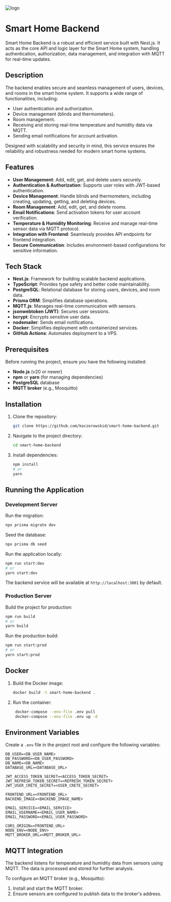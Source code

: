 ![logo](https://github.com/user-attachments/assets/cb173f37-f937-4da2-b989-d094c1281e8a)

# Smart Home Backend

Smart Home Backend is a robust and efficient service built with Nest.js. It acts as the core API and logic layer for the Smart Home system, handling authentication, authorization, data management, and integration with MQTT for real-time updates.

## Description

The backend enables secure and seamless management of users, devices, and rooms in the smart home system. It supports a wide range of functionalities, including:

- User authentication and authorization.
- Device management (blinds and thermometers).
- Room management.
- Receiving and storing real-time temperature and humidity data via MQTT.
- Sending email notifications for account activation.

Designed with scalability and security in mind, this service ensures the reliability and robustness needed for modern smart home systems.

## Features

- **User Management**: Add, edit, get, and delete users securely.
- **Authentication & Authorization**: Supports user roles with JWT-based authentication.
- **Device Management**: Handle blinds and thermometers, including creating, updating, getting, and deleting devices.
- **Room Management**: Add, edit, get, and delete rooms.
- **Email Notifications**: Send activation tokens for user account verification.
- **Temperature & Humidity Monitoring**: Receive and manage real-time sensor data via MQTT protocol.
- **Integration with Frontend**: Seamlessly provides API endpoints for frontend integration.
- **Secure Communication**: Includes environment-based configurations for sensitive information.

## Tech Stack

- **Nest.js**: Framework for building scalable backend applications.
- **TypeScript**: Provides type safety and better code maintainability.
- **PostgreSQL**: Relational database for storing users, devices, and room data.
- **Prisma ORM**: Simplifies database operations.
- **MQTT.js**: Manages real-time communication with sensors.
- **jsonwebtoken (JWT)**: Secures user sessions.
- **bcrypt**: Encrypts sensitive user data.
- **nodemailer**: Sends email notifications.
- **Docker**: Simplifies deployment with containerized services.
- **GitHub Actions**: Automates deployment to a VPS.

## Prerequisites

Before running the project, ensure you have the following installed:

- **Node.js** (v20 or newer)
- **npm** or **yarn** (for managing dependencies)
- **PostgreSQL** database
- **MQTT broker** (e.g., Mosquitto)

## Installation

1. Clone the repository:
   ```bash
   git clone https://github.com/kaczorowskid/smart-home-backend.git
   ```
2. Navigate to the project directory:
   ```bash
   cd smart-home-backend
   ```
3. Install dependencies:
   ```bash
   npm install
   # or
   yarn
   ```

## Running the Application

### Development Server

Run the migration:

```bash
npx prisma migrate dev
```

Seed the database:

```bash
npx prisma db seed
```

Run the application locally:

```bash
npm run start:dev
# or
yarn start:dev
```

The backend service will be available at `http://localhost:3001` by default.

### Production Server

Build the project for production:

```bash
npm run build
# or
yarn build
```

Run the production build:

```bash
npm run start:prod
# or
yarn start:prod
```

## Docker

1. Build the Docker image:
   ```bash
   docker build -t smart-home-backend .
   ```
2. Run the container:
   ```bash
    docker-compose --env-file .env pull
    docker-compose --env-file .env up -d
   ```

## Environment Variables

Create a `.env` file in the project root and configure the following variables:

```env
DB_USER=<DB_USER_NAME>
DB_PASSWORD=<DB_USER_PASSWORD>
DB_NAME=<DB_NAME>
DATABASE_URL=<DATABASE_URL>

JWT_ACCESS_TOKEN_SECRET=<ACCESS_TOKEN_SECRET>
JWT_REFRESH_TOKEN_SECRET=<REFRESH_TOKEN_SECRET>
JWT_USER_CRETE_SECRET=<USER_CRETE_SECRET>

FRONTEND_URL=<FRONTEND_URL>
BACKEND_IMAGE=<BACKEND_IMAGE_NAME>

EMAIL_SERVICE=<EMAIL_SERVICE>
EMAIL_USERNAME=<EMAIL_USER_NAME>
EMAIL_PASSWORD=<EMAIL_USER_PASSWORD>

CORS_ORIGIN=<FRONTEND_URL>
NODE_ENV=<NODE_ENV>
MQTT_BROKER_URL=<MQTT_BROKER_URL>
```

## MQTT Integration

The backend listens for temperature and humidity data from sensors using MQTT. The data is processed and stored for further analysis.

To configure an MQTT broker (e.g., Mosquitto):

1. Install and start the MQTT broker.
2. Ensure sensors are configured to publish data to the broker's address.
